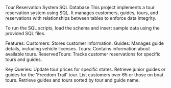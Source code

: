 Tour Reservation System SQL Database
This project implements a tour reservation system using SQL. It manages customers, guides, tours, and reservations with relationships between tables to enforce data integrity.

To run the SQL scripts, load the schema and insert sample data using the provided SQL files.

Features:
Customers: Stores customer information.
Guides: Manages guide details, including vehicle licenses.
Tours: Contains information about available tours.
ReservedTours: Tracks customer reservations for specific tours and guides.

Key Queries:
Update tour prices for specific states.
Retrieve junior guides or guides for the 'Freedom Trail' tour.
List customers over 65 or those on boat tours.
Retrieve guides and tours sorted by tour and guide name.
